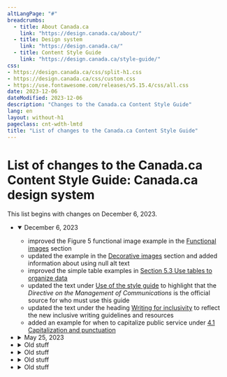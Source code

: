 ```yaml
---
altLangPage: "#"
breadcrumbs:
  - title: About Canada.ca
    link: "https://design.canada.ca/about/"
  - title: Design system
    link: "https://design.canada.ca/"
  - title: Content Style Guide
    link: "https://design.canada.ca/style-guide/"    
css:
- https://design.canada.ca/css/split-h1.css
- https://design.canada.ca/css/custom.css
- https://use.fontawesome.com/releases/v5.15.4/css/all.css
date: 2023-12-06
dateModified: 2023-12-06
description: "Changes to the Canada.ca Content Style Guide"
lang: en
layout: without-h1
pageclass: cnt-wdth-lmtd
title: "List of changes to the Canada.ca Content Style Guide"
---
```

<h1 property="name" id="wb-cont" dir="ltr"><span class="stacked"><span>List of changes to the Canada.ca Content Style Guide</span>: <span>Canada.ca design system</span></span></h1>
<p>This list begins with changes on December 6, 2023.</p>
<ul class="list-unstyled">
  <li>
    <details open="open">
      <summary>December 6, 2023</summary>
      <ul class="mrgn-tp-lg">
        <li>improved the Figure 5 functional image example in the <a href="https://design.canada.ca/style-guide/#wp6-1-1">Functional images</a> section</li>
        <li>updated the example in the <a href="https://design.canada.ca/style-guide/#wp6-1-2">Decorative images</a> section and added information about using null alt text</li>
        <li>improved the simple table examples in <a href="https://design.canada.ca/style-guide/#wp5-3">Section 5.3 Use tables to organize data</a></li>
        <li>updated the text under <a href="https://design.canada.ca/style-guide/#toc3">Use of the style guide</a> to highlight that the <cite>Directive on the Management of Communications</cite> is the official source for who must use this guide</li>
        <li>updated the text under the heading <a href="https://design.canada.ca/style-guide/#wp1-2-1b">Writing for inclusivity</a> to reflect the new inclusive writing guidelines and resources</li>
        <li>added an example for when to capitalize public service under <a href="https://design.canada.ca/style-guide/#wp4-1">4.1 Capitalization and punctuation</a></li>
      </ul>
    </details>
  </li>
  <li>
    <details>
      <summary>May 25, 2023</summary>
      <p>We’ve added "Writing for inclusivity" to the <a href="https://design.canada.ca/style-guide/#toc5">Writing principles for web content</a> section</p>
    </details>
  </li>
  <li>
    <details>
      <summary>Old stuff</summary>
      <p>We will build this section</p>
    </details>
  </li>
  <li>
    <details>
      <summary>Old stuff</summary>
      <p>We will build this section</p>
    </details>
  </li>
  <li>
    <details>
      <summary>Old stuff</summary>
      <p>We will build this section</p>
    </details>
  </li>
  <li>
    <details>
      <summary>Old stuff</summary>
      <p>We will build this section</p>
    </details>
  </li>
</ul>
